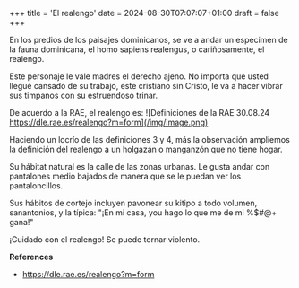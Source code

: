 +++
title = 'El realengo'
date = 2024-08-30T07:07:07+01:00
draft = false
+++

En los predios de los paisajes dominicanos, se ve a andar un especimen de la fauna dominicana, el homo sapiens realengus, o cariñosamente, el realengo.

Este personaje le vale madres el derecho ajeno. No importa que usted llegué cansado de su trabajo, este cristiano sin Cristo, le va a hacer vibrar sus timpanos con su estruendoso trinar.

De acuerdo a la RAE, el realengo es:
![Definiciones de la RAE 30.08.24 https://dle.rae.es/realengo?m=form](/img/image.png)

Haciendo un locrío de las definiciones 3 y 4, más la observación ampliemos la definición del realengo a un holgazán o manganzón que no tiene hogar. 

Su hábitat natural es la calle de las zonas urbanas. Le gusta andar con pantalones medio bajados de manera que se le puedan ver los pantaloncillos.

Sus hábitos de cortejo incluyen pavonear su kitipo a todo volumen, sanantonios, y la típica: "¡En mi casa, you hago lo que me de mi %$#@+ gana!"

¡Cuidado con el realengo! Se puede tornar violento.

**References**
- https://dle.rae.es/realengo?m=form
